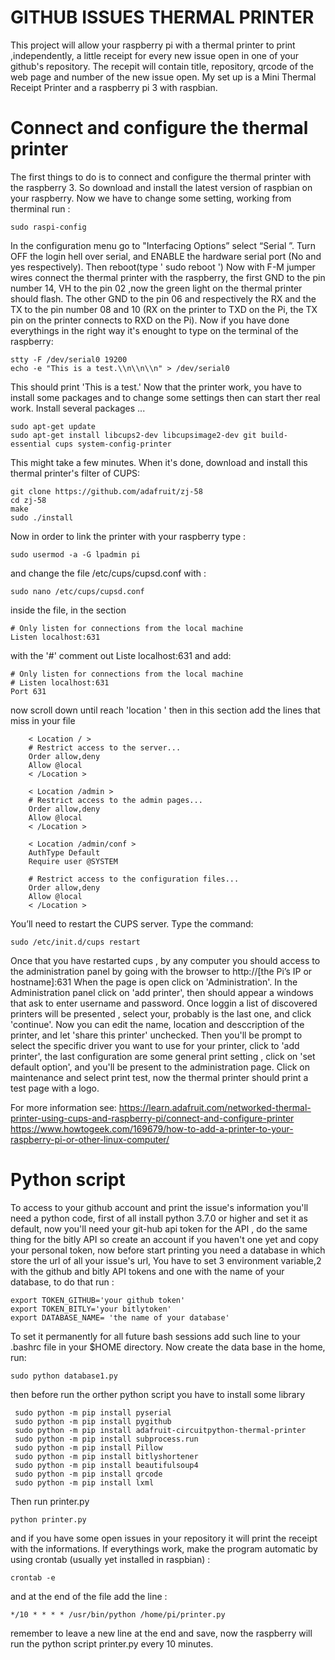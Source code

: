 # GITHUB ISSUES THERMAL PRINTER 

This project will allow  your raspberry pi with a thermal printer to print ,independently, a little receipt for every new issue open in one of your github's repository. The recepit will contain  title, repository, qrcode of the web page and number of the new issue open.
My set up is a Mini Thermal Receipt Printer and a raspberry pi 3 with raspbian.

# Connect and configure the thermal printer 

The first things to do is to connect and configure the thermal printer with the raspberry 3. So download and  install the latest version of raspbian on your raspberry. Now we have to change some setting, working from therminal run :
```
sudo raspi-config
```
In the configuration menu go to  "Interfacing Options” select “Serial ”. Turn OFF the login hell over serial, and ENABLE the hardware serial port (No and yes respectively). Then reboot(type ' sudo reboot ')
Now with  F-M jumper wires connect the thermal printer with the raspberry, the first GND to the pin  number 14, VH to the pin 02 ,now the green light on the thermal printer should flash. The other GND to the pin 06 and respectively the  RX and the TX to the pin number 08 and 10 (RX on the printer to TXD on the Pi, the TX pin on the printer connects to RXD on the Pi).
Now if you have done everythings in the right way it's enought to type on the terminal of the raspberry:
```
stty -F /dev/serial0 19200
echo -e "This is a test.\\n\\n\\n" > /dev/serial0
```
This should print 'This is a test.'
Now that the printer work, you have to install some packages and to change some settings then can start ther real work.
Install several packages ...
```
sudo apt-get update
sudo apt-get install libcups2-dev libcupsimage2-dev git build-essential cups system-config-printer
```
This might take a few minutes.
When it's done, download and install this thermal printer's filter of CUPS:
```
git clone https://github.com/adafruit/zj-58
cd zj-58
make
sudo ./install
```
Now in order to link the  printer with your raspberry type :
```
sudo usermod -a -G lpadmin pi
```
and change the file /etc/cups/cupsd.conf with :
```
sudo nano /etc/cups/cupsd.conf
```
inside the file, in the section 
```
# Only listen for connections from the local machine
Listen localhost:631
```
with the '#' comment out Liste localhost:631 and add:
```
# Only listen for connections from the local machine
# Listen localhost:631
Port 631
```
now scroll down  until reach 'location ' then in this section add the lines that miss in your file
```
    < Location / >
    # Restrict access to the server...
    Order allow,deny
    Allow @local
    < /Location >

    < Location /admin >
    # Restrict access to the admin pages...
    Order allow,deny
    Allow @local
    < /Location >

    < Location /admin/conf >
    AuthType Default
    Require user @SYSTEM

    # Restrict access to the configuration files...
    Order allow,deny
    Allow @local
    < /Location >
```
 You’ll need to restart the CUPS server. Type the command:
 ```
 sudo /etc/init.d/cups restart
 ```
 Once that you have restarted cups , by any computer you should access to the administration panel by going with the browser to  http://[the Pi’s IP or hostname]:631
When the page is open click on 'Administration'.
In the Administration panel click on 'add printer', then should appear a windows that ask to enter username and password.
Once loggin a list of discovered printers will be presented , select your, probably is the last one, and click 'continue'.
Now you can edit the name, location and desccription of the printer, and let 'share this printer' unchecked.
Then you'll be prompt to select the specific driver you want to use for your printer, click to 'add printer', the last configuration are some general print setting , click on 'set default option', and you'll be present to the administration page. Click on maintenance and select print test, now the thermal printer should print a test page with a logo.

For more information see: 
https://learn.adafruit.com/networked-thermal-printer-using-cups-and-raspberry-pi/connect-and-configure-printer
https://www.howtogeek.com/169679/how-to-add-a-printer-to-your-raspberry-pi-or-other-linux-computer/ 

# Python script
To access to your github account and print the issue's information you'll need a python code, first of all install python 3.7.0 or higher and set it as default, now you'll need your git-hub api token for the API , do  the same thing for the bitly API so create an  account if you haven't one yet and copy your personal  token, now before start printing you need a database in which store the url of all your issue's url, 
You have to set 3 environment variable,2 with the github and bitly API tokens and one with the name of your database, to do that run :
```
export TOKEN_GITHUB='your github token'
export TOKEN_BITLY='your bitlytoken'
export DATABASE_NAME= 'the name of your database'
 ```
To set it permanently for all future bash sessions add such line to your .bashrc file in your $HOME directory.
Now create the data base in the home, run:
 ```
 sudo python database1.py    
```
then before run the orther python script you have to install some library
```
 sudo python -m pip install pyserial
 sudo python -m pip install pygithub
 sudo python -m pip install adafruit-circuitpython-thermal-printer
 sudo python -m pip install subprocess.run
 sudo python -m pip install Pillow
 sudo python -m pip install bitlyshortener
 sudo python -m pip install beautifulsoup4
 sudo python -m pip install qrcode
 sudo python -m pip install lxml
```
Then run printer.py
 ```
python printer.py
 ```
and if you have some open issues in your repository it will print the receipt with the informations. If everythings work, make the program automatic by using crontab (usually yet installed in raspbian) :
```
crontab -e
```
and at the end of the file add the line :
 ```
*/10 * * * * /usr/bin/python /home/pi/printer.py

 ```
remember to leave a new line at the end and save, now the raspberry will run the python script printer.py every 10  minutes.
